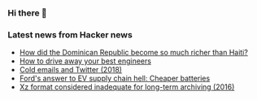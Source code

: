 ### Hi there 👋

<!--
**arashid-sh/arashid-sh** is a ✨ _special_ ✨ repository because its `README.md` (this file) appears on your GitHub profile.

Here are some ideas to get you started:

- 🔭 I’m currently working on ...
- 🌱 I’m currently learning ...
- 👯 I’m looking to collaborate on ...
- 🤔 I’m looking for help with ...
- 💬 Ask me about ...
- 📫 How to reach me: ...
- 😄 Pronouns: ...
- ⚡ Fun fact: ...
-->

### Latest news from Hacker news
<!-- BLOG-POST-LIST:START -->
- [How did the Dominican Republic become so much richer than Haiti?](https://www.thefitzwilliam.com/p/hispaniolas-great-divergence)
- [How to drive away your best engineers](https://blog.hulacorn.com/2021/09/08/how-to-drive-away-your-best-engineers/)
- [Cold emails and Twitter &lpar;2018&rpar;](https://guzey.com/personal/what-should-you-do-with-your-life/)
- [Ford&#39;s answer to EV supply chain hell: Cheaper batteries](https://www.axios.com/2022/07/22/ford-lithium-iron-phosphate-batteries)
- [Xz format considered inadequate for long-term archiving &lpar;2016&rpar;](https://www.nongnu.org/lzip/xz_inadequate.html)
<!-- BLOG-POST-LIST:END -->
